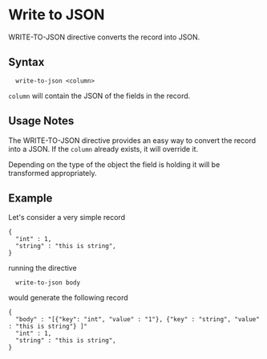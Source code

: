 # Write to JSON

WRITE-TO-JSON directive converts the record into JSON.

## Syntax
```
  write-to-json <column>
```

```column``` will contain the JSON of the fields in the record.

## Usage Notes

The WRITE-TO-JSON directive provides an easy way to convert the record
into a JSON. If the ```column``` already exists, it will override it.

Depending on the type of the object the field is holding it will be transformed
appropriately.

## Example

Let's consider a very simple record
```
{
  "int" : 1,
  "string" : "this is string",
}
```

running the directive
```
  write-to-json body
```

would generate the following record

```
{
  "body" : "[{"key": "int", "value" : "1"}, {"key" : "string", "value" : "this is string"} ]"
  "int" : 1,
  "string" : "this is string",
}
```